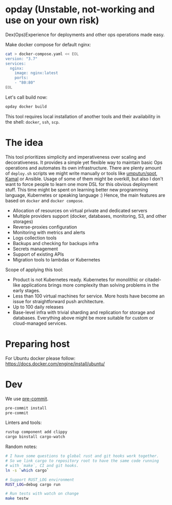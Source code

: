 # opday (Unstable, not-working and use on your own risk)

Dex(Ops)Experience for deployments and other ops operations made easy.

Make docker compose for default nginx:

```bash
cat > docker-compose.yaml << EOL
version: "3.7"
services:
  nginx:
    image: nginx:latest
    ports:
    - "80:80"
EOL
```

Let's call build now:

```bash
opday docker build
```

This tool requires local installation of another tools and their availability in the shell: `docker`, `ssh`, `scp`.

# The idea

This tool prioritizes simplicity and imperativeness over scaling and decorativeness. It provides a simple yet flexible way to maintain basic Ops operations and automates its own infrastructure. There are plenty amount of `deploy.sh` scripts we might write manually or tools like [umputun/spot](https://github.com/umputun/spot), [Kamal](https://kamal-deploy.org/) or Ansible. Usage of some of them might be overkill, but also I don't want to force people to learn one more DSL for this obvious deployment stuff. This time might be spent on learning better new programming language, Kubernetes or speaking language :) Hence, the main features are based on `docker` and `docker compose`.

* Allocation of resources on virtual private and dedicated servers
* Multiple providers support (docker, databases, monitoring, S3, and other storages)
* Reverse-proxies configuration
* Monitoring with metrics and alerts
* Logs collection tools
* Backups and checking for backups infra
* Secrets management
* Support of existing APIs
* Migration tools to lambdas or Kubernetes

Scope of applying this tool:
* Product is not Kubernetes ready. Kubernetes for monolithic or citadel-like applications brings more complexity than solving problems in the early stages.
* Less than 100 virtual machines for service. More hosts have become an issue for straightforward push architecture.
* Up to 100 daily releases
* Base-level infra with trivial sharding and replication for storage and databases. Everything above might be more suitable for custom or cloud-managed services.

# Preparing host

For Ubuntu docker please follow: https://docs.docker.com/engine/install/ubuntu/

# Dev

We use [pre-commit](https://pre-commit.com/).

```bash
pre-commit install
pre-commit
```

Linters and tools:

```bash
rustup component add clippy
cargo binstall cargo-watch
```

Random notes:

```bash
# I have some questions to global rust and git hooks work together.
# So we link cargo to repository root to have the same code running
# with `make`, CI and git hooks.
ln -s `which cargo`

# Support RUST_LOG environment
RUST_LOG=debug cargo run

# Run tests with watch on change
make testw
```

